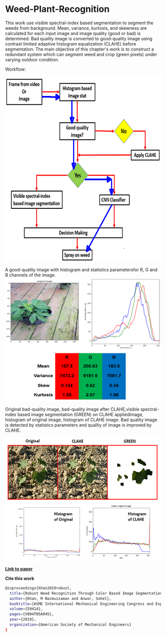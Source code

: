 # Weed-Plant-Recognition
This work use visible spectral-index based segmentation to segment the weeds from background. Mean, variance, kurtosis, and skewness are calculated for each input image and image quality (good or bad) is determined. Bad quality image is converted to good-quality image using contrast limited adaptive histogram equalization (CLAHE) before segmentation. The main objective of this chapter's work is to construct a redundant system which can segment weed and crop (green pixels) under varying outdoor condition.

Workflow:  

<img src="https://github.com/sudokhan112/Weed-Plant-Recognition/blob/main/Plant-Weed-Segmentation/fig5_1.png" width="600" height="600">

A good-quality image with histogram and statistics parametersfor R, G and B channels of the image.  
<img src="https://github.com/sudokhan112/Weed-Plant-Recognition/blob/main/Plant-Weed-Segmentation/fig5_4.png" width="600" height="400">

Original bad-quality image, bad-quality image after CLAHE,visible spectral-index based image segmentation (GREEN) on CLAHE appliedimage, histogram of original image, histogram of CLAHE image. Bad quality image is detected by statistics parameters and quality of image is improved by CLAHE.

<img src="https://github.com/sudokhan112/Weed-Plant-Recognition/blob/main/Plant-Weed-Segmentation/fig5_6.png" width="600" height="400">

**[Link to paper](https://asmedigitalcollection.asme.org/IMECE/proceedings-abstract/IMECE2019/59414/V004T05A042/1073161)**


**Cite this work**
```bash
@inproceedings{khan2019robust,
  title={Robust Weed Recognition Through Color Based Image Segmentation and Convolution Neural Network Based Classification},
  author={Khan, M Nazmuzzaman and Anwar, Sohel},
  booktitle={ASME International Mechanical Engineering Congress and Exposition},
  volume={59414},
  pages={V004T05A045},
  year={2019},
  organization={American Society of Mechanical Engineers}
}
```
